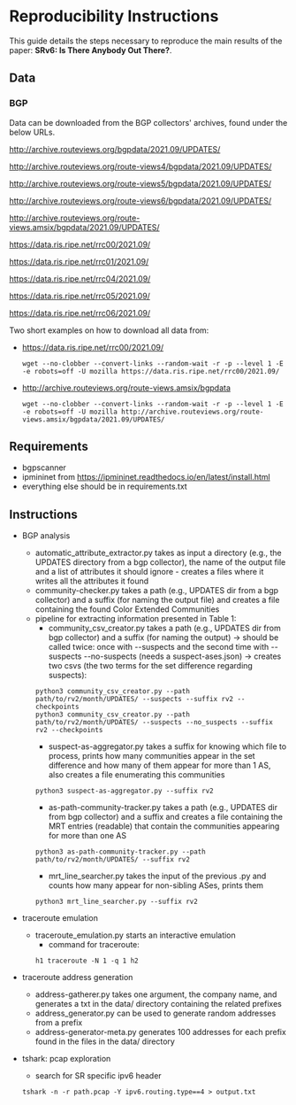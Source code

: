 
# Reproducibility Instructions

This guide details the steps necessary to reproduce the main results of the paper: __SRv6: Is There Anybody Out There?__.

## Data

### BGP

Data can be downloaded from the BGP collectors' archives, found under the below URLs.


http://archive.routeviews.org/bgpdata/2021.09/UPDATES/

http://archive.routeviews.org/route-views4/bgpdata/2021.09/UPDATES/

http://archive.routeviews.org/route-views5/bgpdata/2021.09/UPDATES/

http://archive.routeviews.org/route-views6/bgpdata/2021.09/UPDATES/

http://archive.routeviews.org/route-views.amsix/bgpdata/2021.09/UPDATES/

https://data.ris.ripe.net/rrc00/2021.09/

https://data.ris.ripe.net/rrc01/2021.09/

https://data.ris.ripe.net/rrc04/2021.09/

https://data.ris.ripe.net/rrc05/2021.09/

https://data.ris.ripe.net/rrc06/2021.09/

Two short examples on how to download all data from:

- https://data.ris.ripe.net/rrc00/2021.09/
  ```
  wget --no-clobber --convert-links --random-wait -r -p --level 1 -E -e robots=off -U mozilla https://data.ris.ripe.net/rrc00/2021.09/
  ```
- http://archive.routeviews.org/route-views.amsix/bgpdata
  ```
  wget --no-clobber --convert-links --random-wait -r -p --level 1 -E -e robots=off -U mozilla http://archive.routeviews.org/route-views.amsix/bgpdata/2021.09/UPDATES/
  ```

## Requirements

- bgpscanner
- ipmininet from https://ipmininet.readthedocs.io/en/latest/install.html
- everything else should be in requirements.txt

## Instructions

- BGP analysis
  - automatic_attribute_extractor.py takes as input a directory (e.g., the UPDATES directory from a bgp collector), the name of the output file and a list of attributes it should ignore - creates a files where it writes all the attributes it found
  - community-checker.py takes a path (e.g., UPDATES dir from a bgp collector) and a suffix (for naming the output file) and creates a file containing the found Color Extended Communities
  - pipeline for extracting information presented in Table 1:
    - community_csv_creator.py takes a path (e.g., UPDATES dir from bgp collector) and a suffix (for naming the output) -> should be called twice: once with --suspects and the second time with --suspects --no-suspects (needs a suspect-ases.json) -> creates two csvs (the two terms for the set difference regarding suspects):
    ```
    python3 community_csv_creator.py --path path/to/rv2/month/UPDATES/ --suspects --suffix rv2 --checkpoints
    python3 community_csv_creator.py --path path/to/rv2/month/UPDATES/ --suspects --no_suspects --suffix rv2 --checkpoints
    ```
    - suspect-as-aggregator.py takes a suffix for knowing which file to process, prints how many communities appear in the set difference and how many of them appear for more than 1 AS, also creates a file enumerating this communities
    ```
    python3 suspect-as-aggregator.py --suffix rv2
    ```
    - as-path-community-tracker.py takes a path (e.g., UPDATES dir from bgp collector) and a suffix and creates a file containing the MRT entries (readable) that contain the communities appearing for more than one AS
    ```
    python3 as-path-community-tracker.py --path path/to/rv2/month/UPDATES/ --suffix rv2
    ```
    - mrt_line_searcher.py takes the input of the previous .py and counts how many appear for non-sibling ASes, prints them
    ```
    python3 mrt_line_searcher.py --suffix rv2
    ```

- traceroute emulation
  - traceroute_emulation.py starts an interactive emulation
    - command for traceroute:
    ```
    h1 traceroute -N 1 -q 1 h2
    ```

- traceroute address generation
  - address-gatherer.py takes one argument, the company name, and generates a txt in the data/ directory containing the related prefixes
  - address_generator.py can be used to generate random addresses from a prefix
  - address-generator-meta.py generates 100 addresses for each prefix found in the files in the data/ directory

- tshark: pcap exploration
  - search for SR specific ipv6 header
  ```
  tshark -n -r path.pcap -Y ipv6.routing.type==4 > output.txt
  ```
